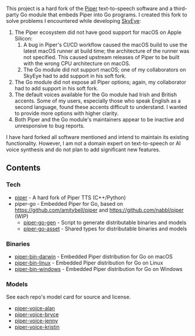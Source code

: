 This project is a hard fork of the [Piper](https://github.com/rhasspy/piper) text-to-speech software and a third-party Go module that embeds Piper into Go programs.
I created this fork to solve problems I encountered while developing [SkyEye](https://github.com/dharmab/skyeye):

1. The Piper ecosystem did not have good support for macOS on Apple Silicon:
    1. A bug in Piper's CI/CD workflow caused the macOS build to use the latest macOS runner at build time; the architecture of the runner was not specified. This caused upstream releases of Piper to be built with the wrong CPU architecture on macOS.
    1. The Go module did not support macOS; one of my collaborators on SkyEye had to add support in his soft fork.
1. The Go module did not expose all Piper options; again, my collaborator had to add support in his soft fork.
1. The default voices available for the Go module had Irish and British accents. Some of my users, especially those who speak English as a second language, found these accents difficult to understand. I wanted to provide more options with higher clarity.
1. Both Piper and the Go module's maintainers appear to be inactive and unresponsive to bug reports.

I have hard forked all software mentioned and intend to maintain its existing functionality. However, I am not a domain expert on text-to-speech or AI voice synthesis and do not plan to add significant new features.

## Contents

### Tech

- [piper](https://github.com/piper-tts-go/piper) - A hard fork of Piper TTS (C++/Python)
- piper-go - Embedded Piper for Go, based on https://github.com/amitybell/piper and https://github.com/nabbl/piper (WIP)
    - [piper-go-gen](https://github.com/piper-tts-go/piper-go-gen) - Script to generate distributable binaries and models
    - [piper-go-asset](https://github.com/piper-tts-go/piper-go-asset) - Shared types for distributable binaries and models

### Binaries

- [piper-bin-darwin](https://github.com/piper-tts-go/piper-bin-darwin) - Embedded Piper distribution for Go on macOS
- [piper-bin-linux](https://github.com/piper-tts-go/piper-bin-linux) - Embedded Piper distribution for Go on Linux
- [piper-bin-windows](https://github.com/piper-tts-go/piper-bin-windows) - Embedded Piper distribution for Go on Windows

### Models

See each repo's model card for source and license.

- [piper-voice-alan](https://github.com/orgs/piper-tts-go/piper-voice-alan)
- [piper-voice-bryce](https://github.com/orgs/piper-tts-go/piper-voice-bryce)
- [piper-voice-jenny](https://github.com/orgs/piper-tts-go/piper-voice-jenny)
- [piper-voice-kristin](https://github.com/orgs/piper-tts-go/piper-voice-kristin)
